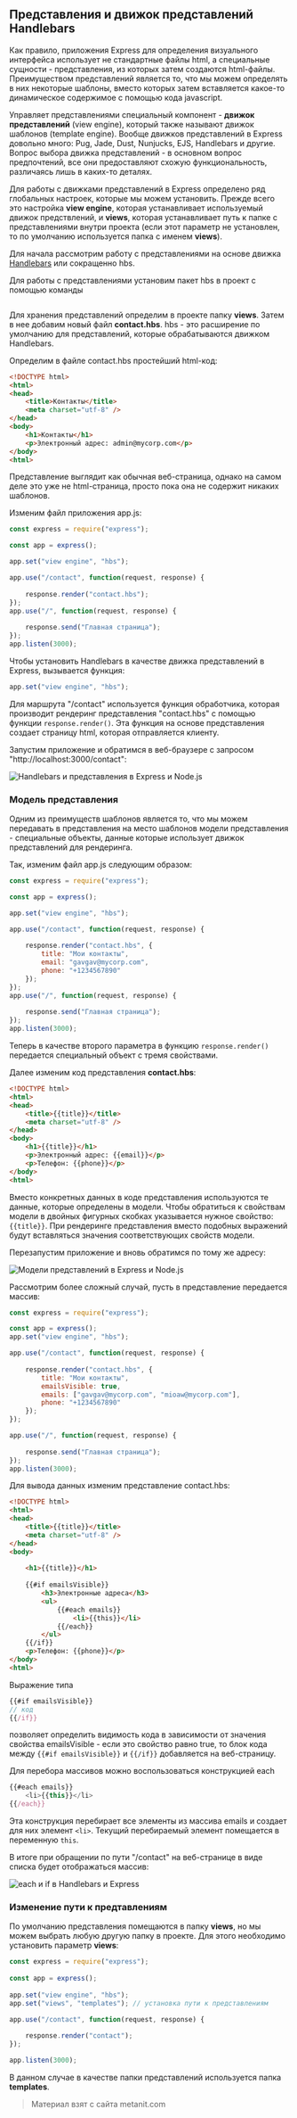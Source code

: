 ## Представления и движок представлений Handlebars

Как правило, приложения Express для определения визуального интерфейса использует не стандартные файлы html, а специальные сущности - представления, из которых затем создаются html-файлы. Преимуществом представлений является то, что мы можем определять в них некоторые шаблоны, вместо которых затем вставляется какое-то динамическое содержимое с помощью кода javascript.

Управляет представлениями специальный компонент - **движок представлений** (view engine), который также называют движок шаблонов (template engine). Вообще движков представлений в Express довольно много:  Pug, Jade, Dust, Nunjucks, EJS, Handlebars и другие. Вопрос выбора движка представлений - в основном вопрос предпочтений, все они предоставляют схожую функциональность, различаясь лишь в каких-то деталях.

Для работы с движками представлений в Express определено ряд глобальных настроек, которые мы можем установить. Прежде всего это настройка **view engine**, которая устанавливает используемый движок предствлений, и **views**, которая устанавливает путь к папке с представлениями внутри проекта (если этот параметр не установлен, то по умолчанию используется папка с именем **views**).

Для начала рассмотрим работу с представлениями на основе движка [Handlebars](https://www.npmjs.com/package/hbs) или сокращенно hbs.

Для работы с представлениями установим пакет hbs в проект с помощью команды

```

```

Для хранения представлений определим в проекте папку **views**. Затем в нее добавим новый файл **contact.hbs**. hbs - это расширение по умолчанию для представлений, которые обрабатываются движком Handlebars.

Определим в файле contact.hbs простейший html-код:

```html
<!DOCTYPE html>
<html>
<head>
    <title>Контакты</title>
    <meta charset="utf-8" />
</head>
<body>
    <h1>Контакты</h1>
    <p>Электронный адрес: admin@mycorp.com</p>
</body>
<html>
```

Представление выглядит как обычная веб-страница, однако на самом деле это уже не html-страница, просто пока она не содержит никаких шаблонов.

Изменим файл приложения app.js:

```js
const express = require("express");

const app = express();

app.set("view engine", "hbs");

app.use("/contact", function(request, response) {
    
    response.render("contact.hbs");
});
app.use("/", function(request, response) {
    
    response.send("Главная страница");
});
app.listen(3000);
```

Чтобы установить Handlebars в качестве движка представлений в Express, вызывается функция:

```js
app.set("view engine", "hbs");
```

Для маршрута "/contact" используется функция обработчика, которая производит рендеринг представления "contact.hbs" с помощью функции `response.render()`. Эта функция на основе представления создает страницу html, которая отправляется клиенту.

Запустим приложение и обратимся в веб-браузере с запросом "http://localhost:3000/contact":

![Handlebars и представления в Express и Node.js](https://metanit.com/web/nodejs/pics/4.6.png)

### Модель представления

Одним из преимуществ шаблонов является то, что мы можем передавать в представления на место шаблонов модели представления - специальные объекты, данные которые использует движок представлений для рендеринга.

Так, изменим файл app.js следующим образом:

```js
const express = require("express");

const app = express();

app.set("view engine", "hbs");

app.use("/contact", function(request, response) {
    
    response.render("contact.hbs", {
        title: "Мои контакты",
        email: "gavgav@mycorp.com",
        phone: "+1234567890"
    });
});
app.use("/", function(request, response) {
    
    response.send("Главная страница");
});
app.listen(3000);
```

Теперь в качестве второго параметра в функцию `response.render()` передается специальный объект с тремя свойствами.

Далее изменим код представления **contact.hbs**:

```html
<!DOCTYPE html>
<html>
<head>
    <title>{{title}}</title>
    <meta charset="utf-8" />
</head>
<body>
    <h1>{{title}}</h1>
    <p>Электронный адрес: {{email}}</p>
    <p>Телефон: {{phone}}</p>
</body>
<html>
```

Вместо конкретных данных в коде представления используются те данные, которые определены в модели. Чтобы обратиться к свойствам модели в двойных фигурных скобках указывается нужное свойство: `{{title}}`. При рендеринге представления вместо подобных выражений будут вставляться значения соответствующих свойств модели.

Перезапустим приложение и вновь обратимся по тому же адресу:

![Модели представлений в Express и Node.js](https://metanit.com/web/nodejs/pics/4.7.png)

Рассмотрим более сложный случай, пусть в представление передается массив:

```js
const express = require("express");

const app = express();
app.set("view engine", "hbs");

app.use("/contact", function(request, response) {
    
    response.render("contact.hbs", {
        title: "Мои контакты",
        emailsVisible: true,
        emails: ["gavgav@mycorp.com", "mioaw@mycorp.com"],
        phone: "+1234567890"
    });
});

app.use("/", function(request, response) {
    
    response.send("Главная страница");
});
app.listen(3000);
```

Для вывода данных изменим представление contact.hbs:

```html
<!DOCTYPE html>
<html>
<head>
    <title>{{title}}</title>
    <meta charset="utf-8" />
</head>
<body>
    
    <h1>{{title}}</h1>
    
    {{#if emailsVisible}}
        <h3>Электронные адреса</h3>
        <ul>
            {{#each emails}}
                <li>{{this}}</li>
            {{/each}}
        </ul>
    {{/if}}
    <p>Телефон: {{phone}}</p>
</body>
<html>
```

Выражение типа

```js
{{#if emailsVisible}}
// код
{{/if}}
```

позволяет определить видимость кода в зависимости от значения свойства emailsVisible - если это свойство равно true, то блок кода между `{{#if emailsVisible}}` и `{{/if}}` добавляется на веб-страницу.

Для перебора массивов можно воспользоваться конструкцией each

```js
{{#each emails}}
    <li>{{this}}</li>
{{/each}}
```

Эта конструкция перебирает все элементы из массива emails и создает для них элемент `<li>`. Текущий перебираемый элемент помещается в переменную `this`.

В итоге при обращении по пути "/contact" на веб-странице в виде списка будет отображаться массив:

![each и if в Handlebars и Express](https://metanit.com/web/nodejs/pics/4.23.png)

### Изменение пути к предтавлениям

По умолчанию представления помещаются в папку **views**, но мы можем выбрать любую другую папку в проекте. Для этого необходимо установить параметр **views**:

```js
const express = require("express");
 
const app = express();
 
app.set("view engine", "hbs");
app.set("views", "templates"); // установка пути к представлениям

app.use("/contact", function(request, response) {
     
    response.render("contact");
}); 

app.listen(3000);
```

В данном случае в качестве папки представлений используется папка **templates**.


> Материал взят с сайта metanit.com
